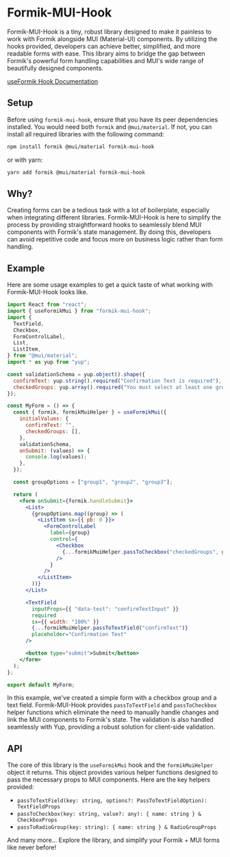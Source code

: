 # Formik-MUI-Hook

Formik-MUI-Hook is a tiny, robust library designed to make it painless to work with Formik alongside MUI (Material-UI) components. By utilizing the hooks provided, developers can achieve better, simplified, and more readable forms with ease. This library aims to bridge the gap between Formik's powerful form handling capabilities and MUI's wide range of beautifully designed components.

[useFormik Hook Documentation](https://formik.org/docs/api/useFormik)

## Setup

Before using `formik-mui-hook`, ensure that you have its peer dependencies installed. You would need both `formik` and `@mui/material`. If not, you can install all required libraries with the following command:

```bash
npm install formik @mui/material formik-mui-hook
```

or with yarn:

```bash
yarn add formik @mui/material formik-mui-hook
```

## Why?

Creating forms can be a tedious task with a lot of boilerplate, especially when integrating different libraries. Formik-MUI-Hook is here to simplify the process by providing straightforward hooks to seamlessly blend MUI components with Formik's state management. By doing this, developers can avoid repetitive code and focus more on business logic rather than form handling.

## Example

Here are some usage examples to get a quick taste of what working with Formik-MUI-Hook looks like.

```jsx
import React from "react";
import { useFormikMui } from "formik-mui-hook";
import {
  TextField,
  Checkbox,
  FormControlLabel,
  List,
  ListItem,
} from "@mui/material";
import * as yup from "yup";

const validationSchema = yup.object().shape({
  confirmText: yup.string().required("Confirmation Text is required"),
  checkedGroups: yup.array().required("You must select at least one group"),
});

const MyForm = () => {
  const { formik, formikMuiHelper } = useFormikMui({
    initialValues: {
      confirmText: "",
      checkedGroups: [],
    },
    validationSchema,
    onSubmit: (values) => {
      console.log(values);
    },
  });

  const groupOptions = ["group1", "group2", "group3"];

  return (
    <form onSubmit={formik.handleSubmit}>
      <List>
        {groupOptions.map((group) => (
          <ListItem sx={{ pb: 0 }}>
            <FormControlLabel
              label={group}
              control={
                <Checkbox
                  {...formikMuiHelper.passToCheckbox("checkedGroups", group)}
                />
              }
            />
          </ListItem>
        ))}
      </List>

      <TextField
        inputProps={{ "data-test": "confirmTextInput" }}
        required
        sx={{ width: "100%" }}
        {...formikMuiHelper.passToTextField("confirmText")}
        placeholder="Confirmation Text"
      />

      <button type="submit">Submit</button>
    </form>
  );
};

export default MyForm;
```

In this example, we've created a simple form with a checkbox group and a text field. Formik-MUI-Hook provides `passToTextField` and `passToCheckbox` helper functions which eliminate the need to manually handle changes and link the MUI components to Formik's state. The validation is also handled seamlessly with Yup, providing a robust solution for client-side validation.

## API

The core of this library is the `useFormikMui` hook and the `formikMuiHelper` object it returns. This object provides various helper functions designed to pass the necessary props to MUI components. Here are the key helpers provided:

- `passToTextField(key: string, options?: PassToTextFieldOption): TextFieldProps`
- `passToCheckbox(key: string, value?: any): { name: string } & CheckboxProps`
- `passToRadioGroup(key: string): { name: string } & RadioGroupProps`

And many more... Explore the library, and simplify your Formik + MUI forms like never before!
